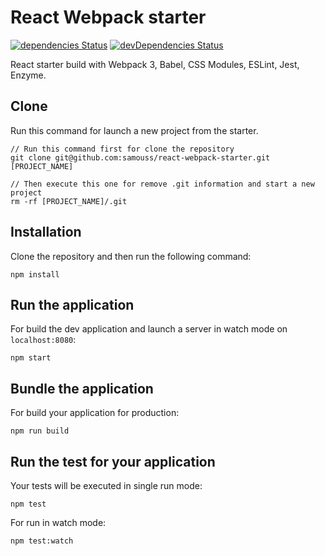 
# React Webpack starter

[![dependencies Status](https://david-dm.org/samouss/react-webpack-starter/status.svg)](https://david-dm.org/samouss/react-webpack-starter) [![devDependencies Status](https://david-dm.org/samouss/react-webpack-starter/dev-status.svg)](https://david-dm.org/samouss/react-webpack-starter?type=dev)

React starter build with Webpack 3, Babel, CSS Modules, ESLint, Jest, Enzyme.

## Clone

Run this command for launch a new project from the starter.

```
// Run this command first for clone the repository
git clone git@github.com:samouss/react-webpack-starter.git [PROJECT_NAME]

// Then execute this one for remove .git information and start a new project
rm -rf [PROJECT_NAME]/.git
```

## Installation

Clone the repository and then run the following command:

```
npm install
```

## Run the application

For build the dev application and launch a server in watch mode on `localhost:8080`:

```
npm start
```

## Bundle the application

For build your application for production:

```
npm run build
```

## Run the test for your application

Your tests will be executed in single run mode:

```
npm test
```

For run in watch mode:

```
npm test:watch
```
